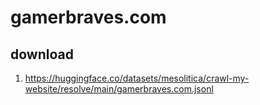 # gamerbraves.com

## download

1. https://huggingface.co/datasets/mesolitica/crawl-my-website/resolve/main/gamerbraves.com.jsonl